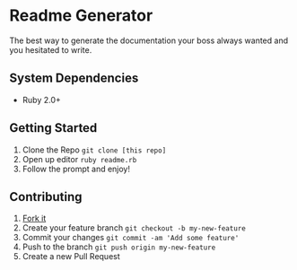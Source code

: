# Readme Generator

The best way to generate the documentation your boss always wanted and you hesitated to write.

## System Dependencies

* Ruby 2.0+

## Getting Started

1. Clone the Repo ```git clone [this repo]```
1. Open up editor ```ruby readme.rb```
1. Follow the prompt and enjoy!

## Contributing

1. [Fork it](https://github.com/jpotts18/swift-validator/fork)
2. Create your feature branch `git checkout -b my-new-feature`
3. Commit your changes `git commit -am 'Add some feature'`
4. Push to the branch `git push origin my-new-feature`
5. Create a new Pull Request

